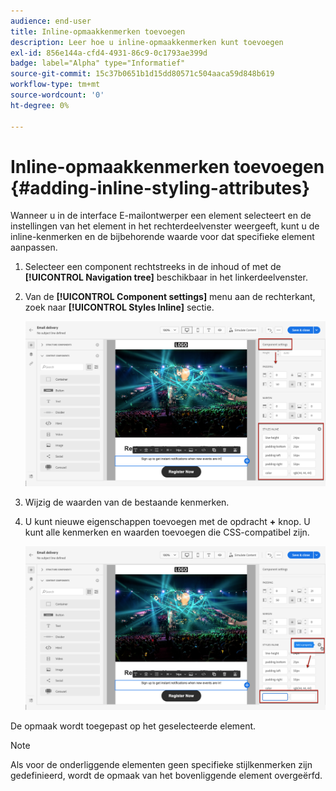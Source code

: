 ```yaml
---
audience: end-user
title: Inline-opmaakkenmerken toevoegen
description: Leer hoe u inline-opmaakkenmerken kunt toevoegen
exl-id: 856e144a-cfd4-4931-86c9-0c1793ae399d
badge: label="Alpha" type="Informatief"
source-git-commit: 15c37b0651b1d15dd80571c504aaca59d848b619
workflow-type: tm+mt
source-wordcount: '0'
ht-degree: 0%

---
```



# Inline-opmaakkenmerken toevoegen {#adding-inline-styling-attributes}

Wanneer u in de interface E-mailontwerper een element selecteert en de instellingen van het element in het rechterdeelvenster weergeeft, kunt u de inline-kenmerken en de bijbehorende waarde voor dat specifieke element aanpassen.

1. Selecteer een component rechtstreeks in de inhoud of met de **[!UICONTROL Navigation tree]** beschikbaar in het linkerdeelvenster.

1. Van de **[!UICONTROL Component settings]** menu aan de rechterkant, zoek naar **[!UICONTROL Styles Inline]** sectie.

   ![](assets/styles_1.png)

1. Wijzig de waarden van de bestaande kenmerken.

1. U kunt nieuwe eigenschappen toevoegen met de opdracht **+** knop. U kunt alle kenmerken en waarden toevoegen die CSS-compatibel zijn.

   ![](assets/styles_2.png)

De opmaak wordt toegepast op het geselecteerde element.

>[!NOTE]
>
>Als voor de onderliggende elementen geen specifieke stijlkenmerken zijn gedefinieerd, wordt de opmaak van het bovenliggende element overgeërfd.

